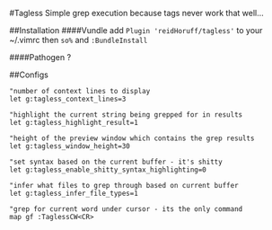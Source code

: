 #Tagless
Simple grep execution because tags never work that well...

##Installation 
####Vundle
add `Plugin 'reidHoruff/tagless'` to your ~/.vimrc then `so%` and `:BundleInstall`

####Pathogen
?

##Configs
```vim
"number of context lines to display
let g:tagless_context_lines=3

"highlight the current string being grepped for in results
let g:tagless_highlight_result=1

"height of the preview window which contains the grep results
let g:tagless_window_height=30

"set syntax based on the current buffer - it's shitty
let g:tagless_enable_shitty_syntax_highlighting=0

"infer what files to grep through based on current buffer
let g:tagless_infer_file_types=1

"grep for current word under cursor - its the only command
map gf :TaglessCW<CR>
```

